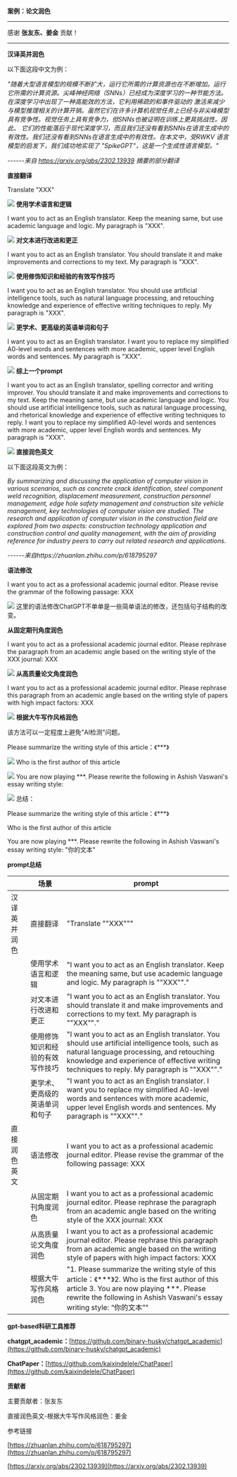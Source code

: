 **案例：论文润色**

  -----------------------------------------------------------------------
  感谢 **张友东、姜金** 贡献！

  -----------------------------------------------------------------------

**汉译英并润色**

以下面这段中文为例：

*"随着大型语言模型的规模不断扩大，运行它所需的计算资源也在不断增加。运行它所需的计算资源。尖峰神经网络（SNNs）已经成为深度学习的一种节能方法。在深度学习中出现了一种高能效的方法，它利用稀疏的和事件驱动的
激活来减少与模型推理相关的计算开销。虽然它们在许多计算机视觉任务上已经与非尖峰模型具有竞争性。视觉任务上具有竞争力，但SNNs也被证明在训练上更具挑战性。因此、
它们的性能落后于现代深度学习，而且我们还没有看到SNNs在语言生成中的有效性。我们还没有看到SNNs在语言生成中的有效性。在本文中，受RWKV
语言模型的启发下，我们成功地实现了
\"SpikeGPT\"，这是一个生成性语言模型。"*

*------来自 https://arxiv.org/abs/2302.13939 摘要的部分翻译*

**直接翻译**

Translate \"XXX\"

![](../img/folder5/论文润色/image1.png)
**使用学术语言和逻辑**

I want you to act as an English translator. Keep the meaning same, but
use academic language and logic. My paragraph is \"XXX\".

![](../img/folder5/论文润色/image5.png)
**对文本进行改进和更正**

I want you to act as an English translator. You should translate it and
make improvements and corrections to my text. My paragraph is \"XXX\".

![](../img/folder5/论文润色/image6.png)
**使用修饰知识和经验的有效写作技巧**

I want you to act as an English translator. You should use artificial
intelligence tools, such as natural language processing, and retouching
knowledge and experience of effective writing techniques to reply. My
paragraph is \"XXX\".

![](../img/folder5/论文润色/image7.png)
**更学术、更高级的英语单词和句子**

I want you to act as an English translator. I want you to replace my
simplified A0-level words and sentences with more academic, upper level
English words and sentences. My paragraph is \"XXX\".

![](../img/folder5/论文润色/image8.png)
**综上一个prompt**

I want you to act as an English translator, spelling corrector and
writing improver. You should translate it and make improvements and
corrections to my text. Keep the meaning same, but use academic language
and logic. You should use artificial intelligence tools, such as natural
language processing, and rhetorical knowledge and experience of
effective writing techniques to reply. I want you to replace my
simplified A0-level words and sentences with more academic, upper level
English words and sentences. My paragraph is \"XXX\".

![](../img/folder5/论文润色/image9.png)
**直接润色英文**

以下面这段英文为例：

*By summarizing and discussing the application of computer vision in
various scenarios, such as concrete crack identification, steel
component weld recognition, displacement measurement, construction
personnel management, edge hole safety management and construction site
vehicle management, key technologies of computer vision are studied. The
research and application of computer vision in the construction field
are explored from two aspects: construction technology application and
construction control and quality management, with the aim of providing
reference for industry peers to carry out related research and
applications.*

*------来自https://zhuanlan.zhihu.com/p/618795297*

**语法修改**

I want you to act as a professional academic journal editor. Please
revise the grammar of the following passage: XXX

![](../img/folder5/论文润色/image10.png)
这里的语法修改ChatGPT不单单是一些简单语法的修改，还包括句子结构的改变。

**从固定期刊角度润色**

I want you to act as a professional academic journal editor. Please
rephrase the paragraph from an academic angle based on the writing style
of the XXX journal: XXX

![](../img/folder5/论文润色/image11.png)
**从高质量论文角度润色**

I want you to act as a professional academic journal editor. Please
rephrase this paragraph from an academic angle based on the writing
style of papers with high impact factors: XXX

![](../img/folder5/论文润色/image12.png)
**根据大牛写作风格润色**

该方法可以一定程度上避免"AI检测"问题。

Please summarize the writing style of this article：《\*\*\*》

![](../img/folder5/论文润色/image2.png)
Who is the first author of this article

![](../img/folder5/论文润色/image3.png)
You are now playing \*\*\*. Please rewrite the following in Ashish
Vaswani\'s essay writing style:

![](../img/folder5/论文润色/image4.png)
总结：

Please summarize the writing style of this article：《\*\*\*》

Who is the first author of this article

You are now playing \*\*\*. Please rewrite the following in Ashish
Vaswani\'s essay writing style: "你的文本"

**prompt总结**

|        | 场景               | prompt                                                                                                                                                                                                                                      |
|--------|------------------|---------------------------------------------------------------------------------------------------------------------------------------------------------------------------------------------------------------------------------------------|
| 汉译英并润色 | 直接翻译             | "Translate ""XXX"""                                                                                                                                                                                                                         |
|        | 使用学术语言和逻辑        | "I want you to act as an English translator. Keep the meaning same, but use academic language and logic. My paragraph is ""XXX""."                                                                                                          |
|        | 对文本进行改进和更正       | "I want you to act as an English translator. You should translate it and make improvements and corrections to my text. My paragraph is ""XXX""."                                                                                            |
|        | 使用修饰知识和经验的有效写作技巧 | "I want you to act as an English translator. You should use artificial intelligence tools, such as natural language processing, and retouching knowledge and experience of effective writing techniques to reply. My paragraph is ""XXX""." |
|        | 更学术、更高级的英语单词和句子  | "I want you to act as an English translator. I want you to replace my simplified A0-level words and sentences with more academic, upper level English words and sentences. My paragraph is ""XXX""."                                        |
| 直接润色英文 | 语法修改             | I want you to act as a professional academic journal editor. Please revise the grammar of the following passage: XXX                                                                                                                        |
|        | 从固定期刊角度润色        | I want you to act as a professional academic journal editor. Please rephrase the paragraph from an academic angle based on the writing style of the XXX journal: XXX                                                                        |
|        | 从高质量论文角度润色       | I want you to act as a professional academic journal editor. Please rephrase this paragraph from an academic angle based on the writing style of papers with high impact factors: XXX                                                       |
|        | 根据大牛写作风格润色       | "1. Please summarize the writing style of this article：《***》2. Who is the first author of this article 3. You are now playing ***. Please rewrite the following in Ashish Vaswani's essay writing style: “你的文本”"                            |
                                                                                                                                                                                                                                        
**gpt-based科研工具推荐**

**chatgpt_academic：**[https://github.com/binary-husky/chatgpt_academic](https://github.com/binary-husky/chatgpt_academic)

**ChatPaper：**[https://github.com/kaixindelele/ChatPaper](https://github.com/kaixindelele/ChatPaper)

**贡献者**

主要贡献者：张友东

直接润色英文-根据大牛写作风格润色：姜金

参考链接

[https://zhuanlan.zhihu.com/p/618795297](https://zhuanlan.zhihu.com/p/618795297)

[https://arxiv.org/abs/2302.13939](https://arxiv.org/abs/2302.13939)
